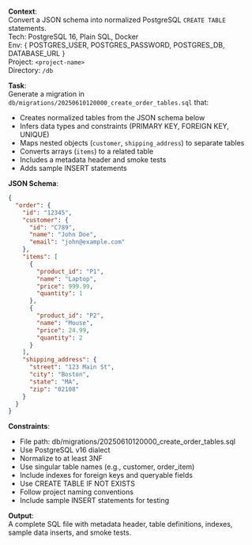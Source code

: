 **Context**:  
Convert a JSON schema into normalized PostgreSQL `CREATE TABLE` statements.  
Tech: PostgreSQL 16, Plain SQL, Docker  
Env: { POSTGRES_USER, POSTGRES_PASSWORD, POSTGRES_DB, DATABASE_URL }  
Project: `<project-name>`  
Directory: `/db`

**Task**:  
Generate a migration in `db/migrations/20250610120000_create_order_tables.sql` that:
- Creates normalized tables from the JSON schema below
- Infers data types and constraints (PRIMARY KEY, FOREIGN KEY, UNIQUE)
- Maps nested objects (`customer`, `shipping_address`) to separate tables
- Converts arrays (`items`) to a related table
- Includes a metadata header and smoke tests
- Adds sample INSERT statements

**JSON Schema**:
```json
{
  "order": {
    "id": "12345",
    "customer": {
      "id": "C789",
      "name": "John Doe",
      "email": "john@example.com"
    },
    "items": [
      {
        "product_id": "P1",
        "name": "Laptop",
        "price": 999.99,
        "quantity": 1
      },
      {
        "product_id": "P2",
        "name": "Mouse",
        "price": 24.99,
        "quantity": 2
      }
    ],
    "shipping_address": {
      "street": "123 Main St",
      "city": "Boston",
      "state": "MA",
      "zip": "02108"
    }
  }
}
````


**Constraints**:
- File path: db/migrations/20250610120000_create_order_tables.sql  
- Use PostgreSQL v16 dialect  
- Normalize to at least 3NF  
- Use singular table names (e.g., customer, order_item)  
- Include indexes for foreign keys and queryable fields  
- Use CREATE TABLE IF NOT EXISTS  
- Follow project naming conventions  
- Include sample INSERT statements for testing  

**Output**:  
A complete SQL file with metadata header, table definitions, indexes, sample data inserts, and smoke tests.

